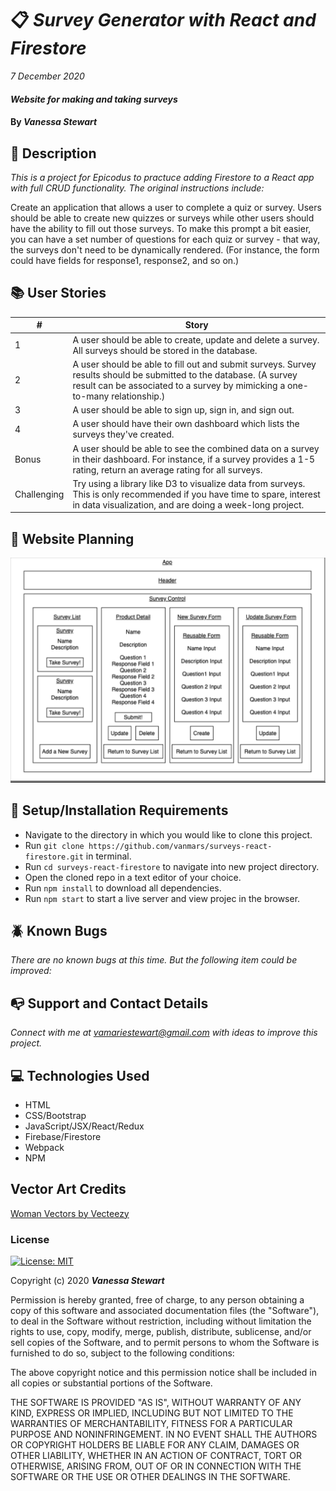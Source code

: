 # :clipboard: _Survey Generator with React and Firestore_

_7 December 2020_

#### _Website for making and taking surveys_

#### By _**Vanessa Stewart**_

## :mag_right: Description

_This is a project for Epicodus to practuce adding Firestore to a React app with full CRUD functionality. The original instructions include:_

Create an application that allows a user to complete a quiz or survey. Users should be able to create new quizzes or surveys while other users should have the ability to fill out those surveys. To make this prompt a bit easier, you can have a set number of questions for each quiz or survey - that way, the surveys don't need to be dynamically rendered. (For instance, the form could have fields for response1, response2, and so on.)

## :books: User Stories
| #    | Story |
| ---- | ----- |
| 1 | A user should be able to create, update and delete a survey. All surveys should be stored in the database. |
| 2 | A user should be able to fill out and submit surveys. Survey results should be submitted to the database. (A survey result can be associated to a survey by mimicking a one-to-many relationship.) |
| 3 | A user should be able to sign up, sign in, and sign out. |
| 4 | A user should have their own dashboard which lists the surveys they've created. |
| Bonus | A user should be able to see the combined data on a survey in their dashboard. For instance, if a survey provides a 1-5 rating, return an average rating for all surveys. |
| Challenging | Try using a library like D3 to visualize data from surveys. This is only recommended if you have time to spare, interest in data visualization, and are doing a week-long project. |


## :bookmark_tabs: Website Planning
<img src="./public/surveys-plan.png">

## :wrench: Setup/Installation Requirements
* Navigate to the directory in which you would like to clone this project.
* Run `git clone https://github.com/vanmars/surveys-react-firestore.git` in terminal.
* Run `cd surveys-react-firestore` to navigate into new project directory.
* Open the cloned repo in a text editor of your choice.
* Run `npm install` to download all dependencies.
* Run `npm start` to start a live server and view projec in the browser.

## :beetle: Known Bugs
_There are no known bugs at this time. But the following item could be improved:_

## :mailbox_with_no_mail: Support and Contact Details
_Connect with me at vamariestewart@gmail.com with ideas to improve this project._

## :computer: Technologies Used
* HTML
* CSS/Bootstrap
* JavaScript/JSX/React/Redux
* Firebase/Firestore
* Webpack
* NPM

## Vector Art Credits
<a href="https://www.vecteezy.com/free-vector/woman">Woman Vectors by Vecteezy</a>

### License

[![License: MIT](https://img.shields.io/badge/License-MIT-yellow.svg)](https://opensource.org/licenses/MIT)

Copyright (c) 2020 **_Vanessa Stewart_** 

Permission is hereby granted, free of charge, to any person obtaining a copy of this software and associated documentation files (the "Software"), to deal in the Software without restriction, including without limitation the rights to use, copy, modify, merge, publish, distribute, sublicense, and/or sell copies of the Software, and to permit persons to whom the Software is furnished to do so, subject to the following conditions:

The above copyright notice and this permission notice shall be included in all copies or substantial portions of the Software.

THE SOFTWARE IS PROVIDED "AS IS", WITHOUT WARRANTY OF ANY KIND, EXPRESS OR IMPLIED, INCLUDING BUT NOT LIMITED TO THE WARRANTIES OF MERCHANTABILITY, FITNESS FOR A PARTICULAR PURPOSE AND NONINFRINGEMENT. IN NO EVENT SHALL THE AUTHORS OR COPYRIGHT HOLDERS BE LIABLE FOR ANY CLAIM, DAMAGES OR OTHER LIABILITY, WHETHER IN AN ACTION OF CONTRACT, TORT OR OTHERWISE, ARISING FROM, OUT OF OR IN CONNECTION WITH THE SOFTWARE OR THE USE OR OTHER DEALINGS IN THE SOFTWARE.